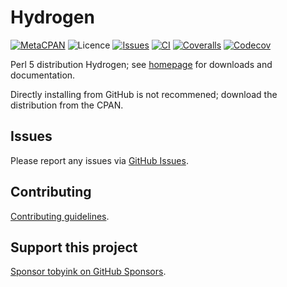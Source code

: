 # Hydrogen

[![MetaCPAN](https://img.shields.io/cpan/v/Hydrogen.svg)](https://metacpan.org/release/Hydrogen)
![Licence](https://img.shields.io/cpan/l/Hydrogen)
[![Issues](https://img.shields.io/github/issues/tobyink/p5-hydrogen)](https://github.com/tobyink/p5-hydrogen/issues)
[![CI](https://github.com/tobyink/p5-hydrogen/workflows/CI/badge.svg)](https://github.com/tobyink/p5-hydrogen/actions)
[![Coveralls](https://coveralls.io/repos/tobyink/p5-hydrogen/badge.svg?branch=master&amp;service=github)](https://coveralls.io/github/tobyink/p5-hydrogen)
[![Codecov](https://codecov.io/gh/tobyink/p5-hydrogen/branch/master/graph/badge.svg)](https://codecov.io/gh/tobyink/p5-hydrogen)

Perl 5 distribution Hydrogen; see [homepage](https://metacpan.org/release/Hydrogen)
for downloads and documentation.

Directly installing from GitHub is not recommened; download the distribution
from the CPAN.

## Issues

Please report any issues via [GitHub Issues](https://github.com/tobyink/p5-hydrogen/issues).

## Contributing

[Contributing guidelines](https://toby.ink/open-source/contributing/).

## Support this project

[Sponsor tobyink on GitHub Sponsors](https://github.com/sponsors/tobyink).
